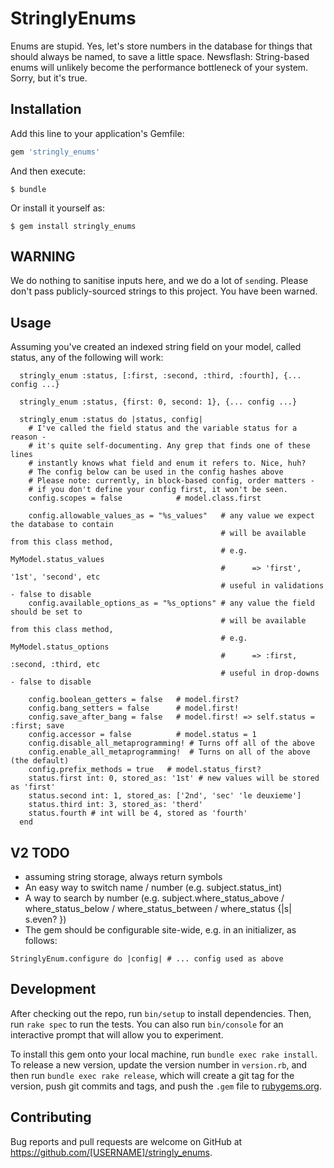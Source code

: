 # StringlyEnums

Enums are stupid. Yes, let's store numbers in the database for things that should always be named,
to save a little space. Newsflash: String-based enums will unlikely become the performance bottleneck of
your system. Sorry, but it's true.

## Installation

Add this line to your application's Gemfile:

```ruby
gem 'stringly_enums'
```

And then execute:

    $ bundle

Or install it yourself as:

    $ gem install stringly_enums

## WARNING

We do nothing to sanitise inputs here, and we do a lot of `send`ing. Please don't
pass publicly-sourced strings to this project. You have been warned.

## Usage

Assuming you've created an indexed string field on your model, called status, any of the following will work:

```
  stringly_enum :status, [:first, :second, :third, :fourth], {... config ...}

  stringly_enum :status, {first: 0, second: 1}, {... config ...}

  stringly_enum :status do |status, config|
    # I've called the field status and the variable status for a reason -
    # it's quite self-documenting. Any grep that finds one of these lines
    # instantly knows what field and enum it refers to. Nice, huh?
    # The config below can be used in the config hashes above
    # Please note: currently, in block-based config, order matters -
    # if you don't define your config first, it won't be seen.
    config.scopes = false            # model.class.first

    config.allowable_values_as = "%s_values"   # any value we expect the database to contain
                                               # will be available from this class method,
                                               # e.g. MyModel.status_values
                                               #      => 'first', '1st', 'second', etc
                                               # useful in validations - false to disable
    config.available_options_as = "%s_options" # any value the field should be set to
                                               # will be available from this class method,
                                               # e.g. MyModel.status_options
                                               #      => :first, :second, :third, etc
                                               # useful in drop-downs - false to disable

    config.boolean_getters = false   # model.first?
    config.bang_setters = false      # model.first!
    config.save_after_bang = false   # model.first! => self.status = :first; save
    config.accessor = false          # model.status = 1
    config.disable_all_metaprogramming! # Turns off all of the above
    config.enable_all_metaprogramming!  # Turns on all of the above (the default)
    config.prefix_methods = true   # model.status_first?
    status.first int: 0, stored_as: '1st' # new values will be stored as 'first'
    status.second int: 1, stored_as: ['2nd', 'sec' 'le deuxieme']
    status.third int: 3, stored_as: 'therd'
    status.fourth # int will be 4, stored as 'fourth'
  end

```


## V2 TODO
- assuming string storage, always return symbols
- An easy way to switch name / number (e.g. subject.status_int)
- A way to search by number (e.g. subject.where_status_above / where_status_below / where_status_between / where_status {|s| s.even? })
- The gem should be configurable site-wide, e.g. in an initializer, as follows:

```
StringlyEnum.configure do |config| # ... config used as above
```


## Development

After checking out the repo, run `bin/setup` to install dependencies. Then, run `rake spec` to run the tests. You can also run `bin/console` for an interactive prompt that will allow you to experiment.

To install this gem onto your local machine, run `bundle exec rake install`. To release a new version, update the version number in `version.rb`, and then run `bundle exec rake release`, which will create a git tag for the version, push git commits and tags, and push the `.gem` file to [rubygems.org](https://rubygems.org).

## Contributing

Bug reports and pull requests are welcome on GitHub at https://github.com/[USERNAME]/stringly_enums.
